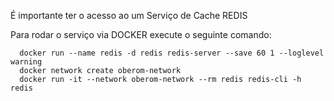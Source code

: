 É importante ter o acesso ao um Serviço de Cache REDIS

Para rodar o serviço via DOCKER execute o seguinte comando:
```shell
  docker run --name redis -d redis redis-server --save 60 1 --loglevel warning
  docker network create oberom-network
  ​​docker run -it --network oberom-network --rm redis redis-cli -h redis
```
